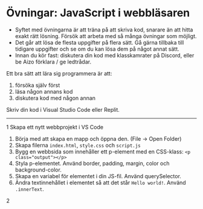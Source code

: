 # Övningar: JavaScript i webbläsaren

+ Syftet med övningarna är att träna på att skriva kod, snarare än att hitta exakt rätt lösning. Försök att arbeta med så många övningar som möjligt.
+ Det går att lösa de flesta uppgifter på flera sätt. Gå gärna tillbaka till tidigare uppgifter och se om du kan lösa dem på något annat sätt.
+ Innan du kör fast: diskutera din kod med klasskamrater på Discord, eller be Aizo förklara / ge ledtrådar.

Ett bra sätt att lära sig programmera är att:
1. försöka själv först
1. läsa någon annans kod
1. diskutera kod med någon annan


Skriv din kod i Visual Studio Code eller Replit.

---

1 Skapa ett nytt webbprojekt i VS Code
1. Börja med att skapa en mapp och öppna den. (File -> Open Folder)
1. Skapa filerna `index.html`, `style.css` och `script.js`
1. Bygg en webbsida som innehåller ett p-element med en CSS-klass: `<p class="output"></p>`
1. Styla p-elementet. Använd border, padding, margin, color och background-color.
1. Skapa en variabel för elementet i din JS-fil. Använd querySelector.
1. Ändra textinnehållet i elementet så att det står `Hello world!`. Använd `.innerText`.

2